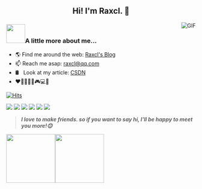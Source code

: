 <h2 align="center">Hi! I'm Raxcl. 👋</h2>

<img align="right" alt="GIF" src="https://raw.githubusercontent.com/JoeyBling/JoeyBling/master/pic/pusheencode.gif" />

### <img src="https://media.giphy.com/media/WUlplcMpOCEmTGBtBW/giphy.gif" width="50">A little more about me...

- 🌎 Find me around the web: [Raxcl's Blog](https://raxcl.cn)
- 📫 Reach me asap: raxcl@qq.com
- 🛢 &#160; Look at my article: [CSDN](https://blog.csdn.net/RAXCL)
- :heart::icecream::strawberry::milk_glass::ping_pong::video_game::computer::musical_note:

[![Hits](https://hits.seeyoufarm.com/api/count/incr/badge.svg?url=https%3A%2F%2Fgithub.com%2FRaxcl&count_bg=%233DC843&title_bg=%23B2ABAB&icon=github.svg&icon_color=%23E7E7E7&title=Profile+views&edge_flat=false)](https://hits.seeyoufarm.com)

![](https://img.shields.io/badge/Java-orange?style=flat&logo=java) ![](https://img.shields.io/badge/Python-yellow?style=flat&logo=python) ![](https://img.shields.io/badge/React-red?style=flat&logo=React) ![](https://img.shields.io/badge/MySQL-blue?style=flat&logo=mysql&logoColor=black) ![](https://img.shields.io/badge/Spring-grey?style=flat&logo=spring) ![](https://img.shields.io/badge/Vue.js-black?style=flat&logo=vue.js)

> ***I love to make friends. so if you want to say hi, I'll be happy to meet you more!😊***

<img height="130px" src="https://github-readme-stats.vercel.app/api?username=raxcl&hide_title=true&hide=issues&theme=graywhite&show_icons=true&bg_color=45,ff7979,ffd479,fffc79,73fa79"><img height="130px" src="https://github-readme-stats.vercel.app/api/top-langs?username=raxcl&hide_title=true&layout=compact&theme=graywhite&bg_color=45,F7F7F7,FFFFFF,00FAFA,696969">

